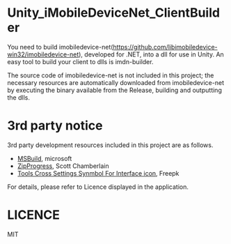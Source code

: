 # Unity_iMobileDeviceNet_ClientBuilder

You need to build imobiledevice-net(https://github.com/libimobiledevice-win32/imobiledevice-net), developed for .NET, into a dll for use in Unity. An easy tool to build your client to dlls is imdn-builder.

The source code of imobiledevice-net is not included in this project; the necessary resources are automatically downloaded from imobiledevice-net by executing the binary available from the Release, building and outputting the dlls.

# 3rd party notice

3rd party development resources included in this project are as follows.

- [MSBuild](https://github.com/microsoft/msbuild), microsoft
- [ZipProgress](https://stackoverflow.com/questions/43661211/extract-an-archive-with-progress-bar), Scott Chamberlain
- [Tools Cross Settings Synmbol For Interface icon](https://www.flaticon.com/authors/freepik), Freepk

For details, please refer to Licence displayed in the application.

# LICENCE

MIT
